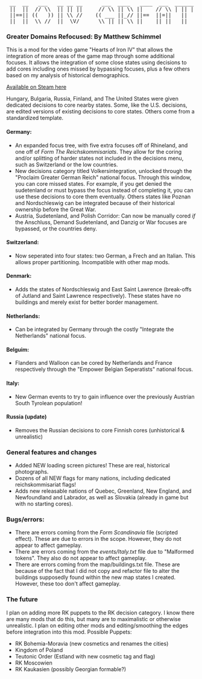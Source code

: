 <pre>
 __  __   ___   __ __ __      ___  ____   ____  ___  ______  ____ ____     ____     ___   ___  ___  ___  __ __  __  __ 
 ||  ||  // \\  || || ||     // \\ || \\ ||    // \\ | || | ||    || \\    || \\   // \\  ||\\//|| // \\ || ||\ || (( \
 ||==|| ((   )) || \\ //    (( ___ ||_// ||==  ||=||   ||   ||==  ||_//    ||  )) ((   )) || \/ || ||=|| || ||\\||  \\ 
 ||  ||  \\_//  ||  \V/      \\_|| || \\ ||___ || ||   ||   ||___ || \\    ||_//   \\_//  ||    || || || || || \|| \_))
</pre>
### Greater Domains Refocused: By Matthew Schimmel
This is a mod for the video game "Hearts of Iron IV" that allows the integration of more areas of the game map through some additional focuses.
It allows the integration of some close states using decisions to add cores including ones missed by bypassing focuses, plus a few others based on my analysis of historical demographics.

[Available on Steam here](https://steamcommunity.com/sharedfiles/filedetails/?id=2844729564)

Hungary, Bulgaria, Russia, Finland, and The United States were given dedicated decisions to core nearby states. Some, like the U.S. decisions, are edited versions of existing decisions to core states. Others come from a standardized template.
#### Germany:
- An expanded focus tree, with five extra focuses off of Rhineland, and one off of <i>Form The Reichskommisariats</i>. They allow for the coring and/or splitting of harder states not included in the decisions menu, such as Switzerland or the low countries.
- New decisions category titled Volkersintegration, unlocked through the "Proclaim Greater German Reich" national focus. Through this window, you can core missed states. For example, if you get denied the sudetenland or must bypass the focus instead of completing it, you can use these decisions to core them eventually. Others states like Poznan and Nordschleswig can be integrated because of their historical ownership before the Great War.
- Austria, Sudetenland, and Polish Corridor: Can now be manually cored _if_ the Anschluss, Demand Sudetenland, and Danzig or War focuses are bypassed, or the countries deny.
#### Switzerland:
- Now seperated into four states: two German, a Frech and an Italian. This allows proper partitioning. Incompatible with other map mods.
#### Denmark:
- Adds the states of Nordschleswig and East Saint Lawrence (break-offs of Jutland and Saint Lawrence respectively). These states have no buildings and merely exist for better border management.
#### Netherlands:
- Can be integrated by Germany through the costly "Integrate the Netherlands" national focus.
#### Belguim: 
- Flanders and Walloon can be cored by Netherlands and France respectively through the "Empower Belgian Seperatists" national focus.
#### Italy:
-  New German events to try to gain influence over the previously Austrian South Tyrolean population!
#### Russia (update)
- Removes the Russian decisions to core Finnish cores (unhistorical & unrealistic)
### General features and changes
- Added NEW loading screen pictures! These are real, historical photographs.
- Dozens of all NEW flags for many nations, including dedicated reichskommisariat flags!
- Adds new releasable nations of Quebec, Greenland, New England, and Newfoundland and Labrador, as well as Slovakia (already in game but with no starting cores).

### Bugs/errors:
- There are errors coming from the <i>Form Scandinavia</i> file (scripted effect). These are due to errors in the scope. However, they do not appear to affect gameplay.
- There are errors coming from the <i>events/Italy.txt</i> file due to "Malformed tokens". They also do not appear to affect gameplay.
- There are errors coming from the </i>map/buildings.txt</i> file. These are because of the fact that I did not copy and refactor file to alter the buildings supposedly found within the new map states I created. However, these too don't affect gameplay.

### The future
 I plan on adding more RK puppets to the RK decision category. I know there are many mods that do this, but many are to maximalistic or otherwise unrealistic. I plan on editing other mods and editing/smoothing the edges before integration into this mod.
 Possible Puppets:
  - RK Bohemia-Moravia (new cosmetics and renames the cities)
  - Kingdom of Poland
  - Teutonic Order (Estland with new cosmetic tag and flag)
  - RK Moscowien
  - RK Kaukasien (possibly Georgian formable?)
